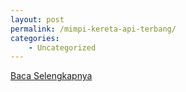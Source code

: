 ```yaml
---
layout: post
permalink: /mimpi-kereta-api-terbang/
categories:
    - Uncategorized
---
```


[Baca Selengkapnya](/03)